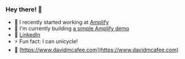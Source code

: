 ### Hey there! 👋

- 🔭 I recently started working at [Amplify](https://github.com/aws-amplify)
- 🌱 I'm currently building [a simple Amplify demo](https://www.davidmcafee.com/amplify-demo/)
- 🔗 [LinkedIn](https://www.linkedin.com/in/david-mcafee/)
- ⚡ Fun fact: I can unicycle!
- 🤠 [https://www.davidmcafee.com](https://www.davidmcafee.com)
